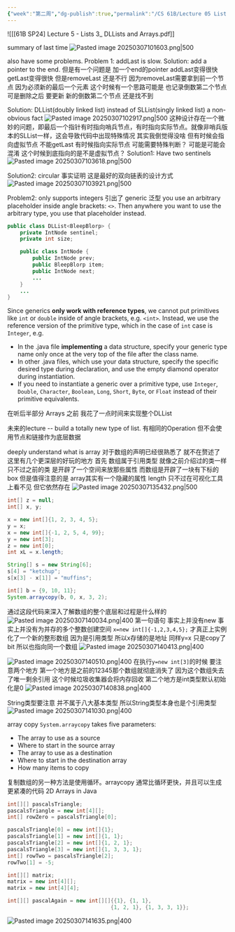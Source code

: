 ```yaml
---
{"week":"第二周","dg-publish":true,"permalink":"/CS 61B/Lecture 05 List III DLList and Arrays/","dgPassFrontmatter":true,"noteIcon":"","created":"2025-03-07T10:12:16.731+08:00","updated":"2025-03-30T15:27:41.190+08:00"}
---
```



![[[61B SP24] Lecture 5 - Lists 3_ DLLists and Arrays.pdf]]

summary of last time
![Pasted image 20250307101603.png|500](/img/user/accessory/Pasted%20image%2020250307101603.png)

also have some problems.
Problem 1:  addLast is slow.
Solution: add a pointer to the end.
但是有一个问题是 加一个end的pointer   addLast变得很快  getLast变得很快
但是removeLast 还是不行
因为removeLast需要拿到前一个节点  因为必须新的最后一个元素
这个时候有一个思路可能是 也记录倒数第二个节点  可是删除之后 要更新 新的倒数第二个节点  还是找不到

Solution: DLList(doubly linked list) instead of SLList(singly linked list)
a non-obvious fact
![Pasted image 20250307102917.png|500](/img/user/accessory/Pasted%20image%2020250307102917.png)
这种设计存在一个微妙的问题，即最后一个指针有时指向哨兵节点，有时指向实际节点。就像非哨兵版本的SLList一样，这会导致代码中出现特殊情况
其实我倒觉得没啥  但有时候会指向虚拟节点  不能getLast  有时候指向实际节点 可能需要特殊判断？
可能是可能会混淆 这个时候到底指向的是不是虚拟节点？
Solution1: Have two sentinels
![Pasted image 20250307103618.png|500](/img/user/accessory/Pasted%20image%2020250307103618.png)

Solution2: circular
事实证明 这是最好的双向链表的设计方式
![Pasted image 20250307103921.png|500](/img/user/accessory/Pasted%20image%2020250307103921.png)

Problem2: only supports integers
引出了 generic  泛型
you use an arbitrary placeholder inside angle brackets: `<>`. Then anywhere you want to use the arbitrary type, you use that placeholder instead.
```java
public class DLList<BleepBlorp> {
    private IntNode sentinel;
    private int size;

    public class IntNode {
        public IntNode prev;
        public BleepBlorp item;
        public IntNode next;
        ...
    }
    ...
}
```
Since generics **only work with reference types**, we cannot put primitives like `int` or `double` inside of angle brackets, e.g. `<int>`. Instead, we use the reference version of the primitive type, which in the case of `int` case is `Integer`, e.g.
-   In the .java file **implementing** a data structure, specify your generic type name only once at the very top of the file after the class name.
- In other .java files, which use your data structure, specify the specific desired type during declaration, and use the empty diamond operator during instantiation.
- If you need to instantiate a generic over a primitive type, use `Integer`, `Double`, `Character`, `Boolean`, `Long`, `Short`, `Byte`, or `Float` instead of their primitive equivalents.

在听后半部分 Arrays 之前 我花了一点时间来实现整个DLList

未来的lecture --  build a totally new type of list. 
有相同的Operation  但不会使用节点和链接作为底层数据

deeply understand what is array
对于数组的声明已经很熟悉了 就不在赘述了
这里有几个更深层的好玩的地方
首先 数组属于引用类型  就像之前介绍过的类一样 只不过之前的类 是开辟了一个空间来放那些属性  而数组是开辟了一块有下标的box
但是值得注意的是 array其实有一个隐藏的属性  length   只不过在可视化工具上看不见  但它依然存在
![Pasted image 20250307135432.png|500](/img/user/accessory/Pasted%20image%2020250307135432.png)

```java
int[] z = null;
int[] x, y;

x = new int[]{1, 2, 3, 4, 5};
y = x;
x = new int[]{-1, 2, 5, 4, 99};
y = new int[3];
z = new int[0];
int xL = x.length;

String[] s = new String[6];
s[4] = "ketchup";
s[x[3] - x[1]] = "muffins";

int[] b = {9, 10, 11};
System.arraycopy(b, 0, x, 3, 2);
```
通过这段代码来深入了解数组的整个底层和过程是什么样的
![Pasted image 20250307140034.png|400](/img/user/accessory/Pasted%20image%2020250307140034.png)
第一句语句 事实上并没有new  事实上并没有为并存的多个整数创建空间
`x=new int[]{-1,2,3,4,5};` 才真正上实例化了一个新的整形数组
因为是引用类型 所以x存储的是地址
同样y=x 只是copy了bit  所以也指向同一个数组
![Pasted image 20250307140413.png|400](/img/user/accessory/Pasted%20image%2020250307140413.png)

![Pasted image 20250307140510.png|400](/img/user/accessory/Pasted%20image%2020250307140510.png)
在执行`y=new int[3]`的时候 要注意两个地方
第一个地方是之前的12345那个数组就彻底消失了  因为这个数组失去了唯一剩余引用 这个时候垃圾收集器会将内存回收
第二个地方是int类型默认初始化是0
![Pasted image 20250307140838.png|400](/img/user/accessory/Pasted%20image%2020250307140838.png)

String类型要注意 并不属于八大基本类型  所以String类型本身也是个引用类型
![Pasted image 20250307141030.png|400](/img/user/accessory/Pasted%20image%2020250307141030.png)

array copy
`System.arraycopy` takes five parameters:
- The array to use as a source
- Where to start in the source array
- The array to use as a destination
- Where to start in the destination array
- How many items to copy

复制数组的另一种方法是使用循环。arraycopy 通常比循环更快，并且可以生成更紧凑的代码
2D Arrays in Java
```java
int[][] pascalsTriangle;
pascalsTriangle = new int[4][];
int[] rowZero = pascalsTriangle[0];

pascalsTriangle[0] = new int[]{1};
pascalsTriangle[1] = new int[]{1, 1};
pascalsTriangle[2] = new int[]{1, 2, 1};
pascalsTriangle[3] = new int[]{1, 3, 3, 1};
int[] rowTwo = pascalsTriangle[2];
rowTwo[1] = -5;

int[][] matrix;
matrix = new int[4][];
matrix = new int[4][4];

int[][] pascalAgain = new int[][]{{1}, {1, 1},
                                 {1, 2, 1}, {1, 3, 3, 1}};
```

![Pasted image 20250307141635.png|400](/img/user/accessory/Pasted%20image%2020250307141635.png)

